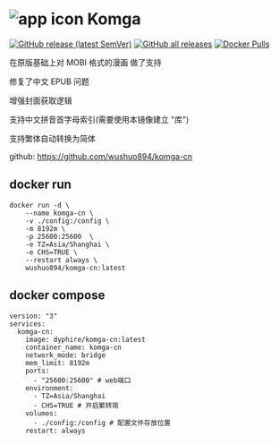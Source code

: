 # ![app icon](https://github.com/gotson/komga/raw/master/.github/readme-images/app-icon.png) Komga

[![GitHub release (latest SemVer)](https://img.shields.io/github/v/release/wushuo894/komga-cn?color=blue&label=download&sort=semver)](https://github.com/wushuo894/komga-cn/releases/latest)
[![GitHub all releases](https://img.shields.io/github/downloads/wushuo894/komga-cn/total?color=blue&label=github%20downloads)](https://github.com/wushuo894/komga-cn/releases)
[![Docker Pulls](https://img.shields.io/docker/pulls/wushuo894/komga-cn)](https://hub.docker.com/r/wushuo894/komga-cn)

在原版基础上对 MOBI 格式的漫画 做了支持

修复了中文 EPUB 问题

增强封面获取逻辑

支持中文拼音首字母索引(需要使用本镜像建立 "库")

支持繁体自动转换为简体

github: https://github.com/wushuo894/komga-cn

## docker run

```
docker run -d \
    --name komga-cn \
    -v ./config:/config \
    -m 8192m \
    -p 25600:25600  \
    -e TZ=Asia/Shanghai \
    -e CHS=TRUE \
    --restart always \
    wushuo894/komga-cn:latest
```

## docker compose

```
version: "3"
services:
  komga-cn:
    image: dyphire/komga-cn:latest
    container_name: komga-cn
    network_mode: bridge
    mem_limit: 8192m
    ports:
      - "25600:25600" # web端口
    environment:
      - TZ=Asia/Shanghai
      - CHS=TRUE # 开启繁转简
    volumes:
      - ./config:/config # 配置文件存放位置
    restart: always
```
